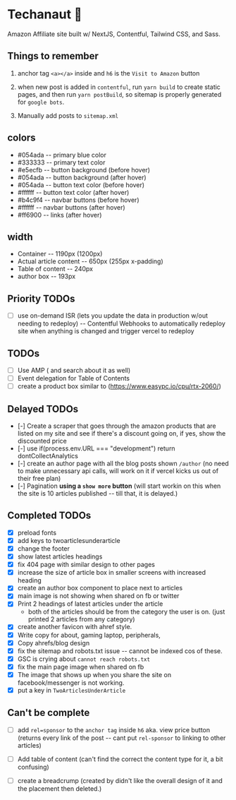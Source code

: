 # Techanaut 🚀

Amazon Affiliate site built w/ NextJS, Contentful, Tailwind CSS, and Sass.

## Things to remember

1. anchor tag `<a></a>` inside and `h6` is the `Visit to Amazon` button

2. when new post is added in `contentful`, run `yarn build` to create static pages, and then run `yarn postBuild`, so sitemap is properly generated for `google bots`.

3. Manually add posts to `sitemap.xml`

## colors

- #054ada -- primary blue color
- #333333 -- primary text color
- #e5ecfb -- button background (before hover)
- #054ada -- button background (after hover)
- #054ada -- button text color (before hover)
- #ffffff -- button text color (after hover)
- #b4c9f4 -- navbar buttons (before hover)
- #ffffff -- navbar buttons (after hover)
- #ff6900 -- links (after hover)

## width

- Container -- 1190px (1200px)
- Actual article content -- 650px (255px x-padding)
- Table of content -- 240px
- author box -- 193px

## Priority TODOs

- [ ] use on-demand ISR (lets you update the data in production w/out needing to redeploy) -- Contentful Webhooks to automatically redeploy site when anything is changed and trigger vercel to redeploy

## TODOs

- [ ] Use AMP ( and search about it as well)
- [ ] Event delegation for Table of Contents
- [ ] create a product box similar to (https://www.easypc.io/cpu/rtx-2060/)

## Delayed TODOs

- [-] Create a scraper that goes through the amazon products that are listed on my site and see if there's a discount going on, if yes, show the discounted price
- [-] use if(process.env.URL === "development") return dontCollectAnalytics
- [-] create an author page with all the blog posts shown `/author` (no need to make unnecessary api calls, will work on it if vercel kicks us out of their free plan)
- [-] Pagination **using a `show more` button** (will start workin on this when the site is 10 articles published -- till that, it is delayed.)
  <!-- Page-1: skip=0, limit=10 -->
  <!-- Page-2: skip=10, limit=10 -->
  <!-- Page-3: skip=20, limit=10 -->

## Completed TODOs

- [x] preload fonts
- [x] add keys to twoarticlesunderarticle
- [x] change the footer
- [x] show latest articles headings
- [x] fix 404 page with similar design to other pages
- [x] increase the size of article box in smaller screens with increased heading
- [x] create an author box component to place next to articles
- [x] main image is not showing when shared on fb or twitter
- [x] Print 2 headings of latest articles under the article
  - both of the articles should be from the category the user is on. (just printed 2 articles from any category)
- [x] create another favicon with ahref style.
- [x] Write copy for about, gaming laptop, peripherals,
- [x] Copy ahrefs/blog design
- [x] fix the sitemap and robots.txt issue -- cannot be indexed cos of these.
- [x] GSC is crying about `cannot reach robots.txt`
- [x] fix the main page image when shared on fb
- [x] The image that shows up when you share the site on facebook/messenger is not working.
- [x] put a key in `TwoArticlesUnderArticle`

## Can't be complete

- [ ] add `rel=sponsor` to the `anchor tag` inside `h6` aka. view price button (returns every link of the post -- cant put `rel-sponsor` to linking to other articles)

- [ ] Add table of content (can't find the correct the content type for it, a bit confusing)

- [ ] create a breadcrump (created by didn't like the overall design of it and the placement then deleted.)
